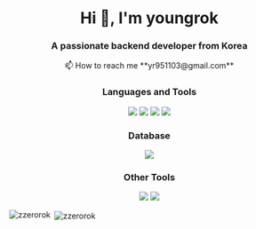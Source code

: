 <h1 align="center">Hi 👋, I'm youngrok</h1>

<h3 align="center">A passionate backend developer from Korea</h3>

<p align="center">
  📫 How to reach me **yr951103@gmail.com**
</p>

<h3 align="center">Languages and Tools</h3>
<p align="center">
  <a>
    <img src="https://img.shields.io/badge/java-007396?style=for-the-badge&logo=OpenJDK&logoColor=white"/>
  </a>
  <a>
    <img src="https://img.shields.io/badge/spring-6DB33F?style=for-the-badge&logo=spring&logoColor=white">
  </a>
  <a>
    <img src="https://img.shields.io/badge/springboot-6DB33F?style=for-the-badge&logo=springboot&logoColor=white">
  </a>
  <a>
    <img src="https://img.shields.io/badge/html5-E34F26?style=for-the-badge&logo=html5&logoColor=white">
  </a>
</p>

<h3 align="center">Database</h3>
<p align="center">
  <a>
    <img src="https://img.shields.io/badge/mysql-4479A1?style=for-the-badge&logo=mysql&logoColor=white">
  </a>
</p>

<h3 align="center">Other Tools</h3>
<p align="center">
  <a>
    <img src="https://img.shields.io/badge/github-181717?style=for-the-badge&logo=github&logoColor=white">
  </a>
  <a>
    <img src="https://img.shields.io/badge/slack-4A154B?style=for-the-badge&logo=slack&logoColor=white">
  </a>
</p>

<p>
  <img align="left" src="https://github-readme-stats.vercel.app/api/top-langs?username=zzerorok&show_icons=true&locale=en&layout=compact" alt="zzerorok" />
</p>

<p>&nbsp;<img align="center" src="https://github-readme-stats.vercel.app/api?username=zzerorok&show_icons=true&locale=en" alt="zzerorok" /></p>
